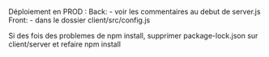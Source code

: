Déploiement en PROD :
	Back:
		- voir les commentaires au debut de server.js
  	Front: 
   		- dans le dossier client/src/config.js
	

Si des fois des problemes de npm install, supprimer package-lock.json sur client/server et refaire npm install
